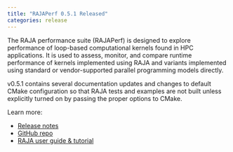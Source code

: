 ```yaml
---
title: "RAJAPerf 0.5.1 Released"
categories: release
---
```


The RAJA performance suite (RAJAPerf) is designed to explore performance of loop-based computational kernels found in HPC applications. It is used to assess, monitor, and compare runtime performance of kernels implemented using RAJA and variants implemented using standard or vendor-supported parallel programming models directly.

v0.5.1 contains several documentation updates and changes to default CMake configuration so that RAJA tests and examples are not built unless explicitly turned on by passing the proper options to CMake.

Learn more:
- [Release notes](https://github.com/LLNL/RAJAPerf/releases/tag/0.5.1)
- [GitHub repo](https://github.com/LLNL/RAJAPerf)
- [RAJA user guide & tutorial](https://raja.readthedocs.io/en/main/)
